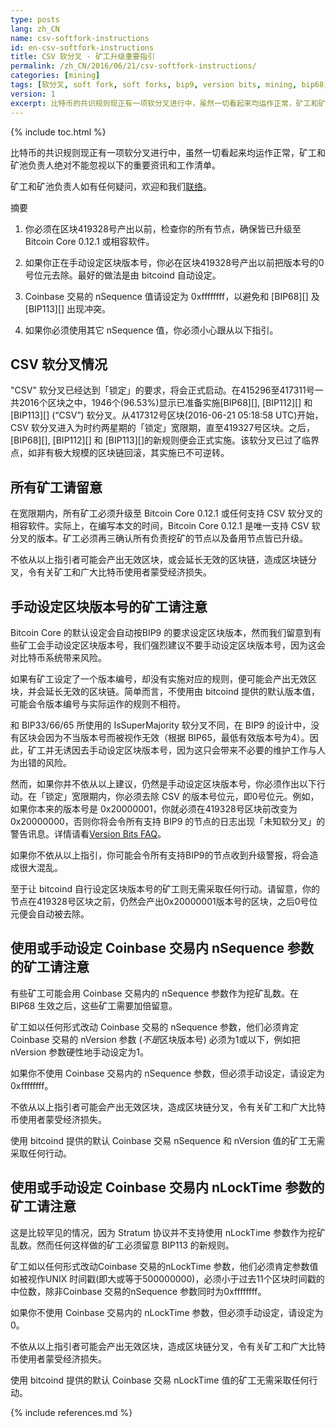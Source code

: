 ```yaml
---
type: posts
lang: zh_CN
name: csv-softfork-instructions
id: en-csv-softfork-instructions
title: CSV 软分叉 - 矿工升级重要指引
permalink: /zh_CN/2016/06/21/csv-softfork-instructions/
categories: [mining]
tags: [软分叉, soft fork, soft forks, bip9, version bits, mining, bip68, bip112, bip113]
version: 1
excerpt: 比特币的共识规则现正有一项软分叉进行中，虽然一切看起来均运作正常，矿工和矿池负责人绝对不能忽视以下的重要资讯和工作清单。
---
```

{% include toc.html %}

比特币的共识规则现正有一项软分叉进行中，虽然一切看起来均运作正常，矿工和矿池负责人绝对不能忽视以下的重要资讯和工作清单。

矿工和矿池负责人如有任何疑问，欢迎和我们[联络][1]。

摘要

1. 你必须在区块419328号产出以前，检查你的所有节点，确保皆已升级至 Bitcoin Core 0.12.1 或相容软件。

2. 如果你正在手动设定区块版本号，你必在区块419328号产出以前把版本号的0号位元去除。最好的做法是由 bitcoind 自动设定。

3. Coinbase 交易的 nSequence 值请设定为 0xffffffff，以避免和 [BIP68][] 及 [BIP113][] 出现冲突。

4. 如果你必须使用其它 nSequence 值，你必须小心跟从以下指引。

## CSV 软分叉情况

"CSV" 软分叉已经达到「锁定」的要求，将会正式启动。在415296至417311号一共2016个区块之中，1946个(96.53%)显示已准备实施[BIP68][], [BIP112][] 和 [BIP113][] (“CSV”) 软分叉。从417312号区块(2016-06-21 05:18:58 UTC)开始，CSV 软分叉进入为时约两星期的「锁定」宽限期，直至419327号区块。之后，[BIP68][], [BIP112][] 和 [BIP113][]的新规则便会正式实施。该软分叉已过了临界点，如非有极大规模的区块链回滚，其实施已不可逆转。

## 所有矿工请留意

在宽限期内，所有矿工必须升级至 Bitcoin Core 0.12.1 或任何支持 CSV 软分叉的相容软件。实际上，在编写本文的时间，Bitcoin Core 0.12.1 是唯一支持 CSV 软分叉的版本。矿工必须再三确认所有负责挖矿的节点以及备用节点皆已升级。

不依从以上指引者可能会产出无效区块，或会延长无效的区块链，造成区块链分叉，令有关矿工和广大比特币使用者蒙受经济损失。

## 手动设定区块版本号的矿工请注意

Bitcoin Core 的默认设定会自动按BIP9 的要求设定区块版本，然而我们留意到有些矿工会手动设定区块版本号，我们强烈建议不要手动设定区块版本号，因为这会对比特币系统带来风险。

如果有矿工设定了一个版本编号，却没有实施对应的规则，便可能会产出无效区块，并会延长无效的区块链。简单而言，不使用由 bitcoind 提供的默认版本值，可能会令版本编号与实际运作的规则不相符。

和 BIP33/66/65 所使用的 IsSuperMajority 软分叉不同，在 BIP9 的设计中，没有区块会因为不当版本号而被视作无效（根据 BIP65，最低有效版本号为4）。因此，矿工并无诱因去手动设定区块版本号，因为这只会带来不必要的维护工作与人为出错的风险。

然而，如果你并不依从以上建议，仍然是手动设定区块版本号，你必须作出以下行动。在「锁定」宽限期内，你必须去除 CSV 的版本号位元，即0号位元。例如，如果你本来的版本号是 0x20000001，你就必须在419328号区块前改变为 0x20000000，否则你将会令所有支持 BIP9 的节点的日志出现「未知软分叉」的警告讯息。详情请看[Version Bits FAQ][2]。

如果你不依从以上指引，你可能会令所有支持BIP9的节点收到升级警报，将会造成很大混乱。

至于让 bitcoind 自行设定区块版本号的矿工则无需采取任何行动。请留意，你的节点在419328号区块之前，仍然会产出0x20000001版本号的区块，之后0号位元便会自动被去除。

## 使用或手动设定 Coinbase 交易内 nSequence 参数的矿工请注意

有些矿工可能会用 Coinbase 交易内的 nSequence 参数作为挖矿乱数。在 BIP68 生效之后，这些矿工需要加倍留意。

矿工如以任何形式改动 Coinbase 交易的 nSequence 参数，他们必须肯定 Coinbase 交易的 nVersion 参数 (*不是*区块版本号) 必须为1或以下，例如把 nVersion 参数硬性地手动设定为1。

如果你不使用 Coinbase 交易内的 nSequence 参数，但必须手动设定，请设定为 0xffffffff。

不依从以上指引者可能会产出无效区块，造成区块链分叉，令有关矿工和广大比特币使用者蒙受经济损失。

使用 bitcoind 提供的默认 Coinbase 交易 nSequence 和 nVersion 值的矿工无需采取任何行动。

## 使用或手动设定 Coinbase 交易内 nLockTime 参数的矿工请注意

这是比较罕见的情况，因为 Stratum 协议并不支持使用 nLockTime 参数作为挖矿乱数。然而任何这样做的矿工必须留意 BIP113 的新规则。

矿工如以任何形式改动Coinbase 交易的nLockTime 参数，他们必须肯定参数值如被视作UNIX 时间戳(即大或等于500000000)，必须小于过去11个区块时间戳的中位数，除非Coinbase 交易的nSequence 参数同时为0xffffffff。

如果你不使用 Coinbase 交易内的 nLockTime 参数，但必须手动设定，请设定为 0。

不依从以上指引者可能会产出无效区块，造成区块链分叉，令有关矿工和广大比特币使用者蒙受经济损失。

使用 bitcoind 提供的默认 Coinbase 交易 nLockTime 值的矿工无需采取任何行动。

[1]: /en/contact/
[2]: /en/2016/06/08/version-bits-miners-faq/#when-should-miners-set-bits

{% include references.md %}
